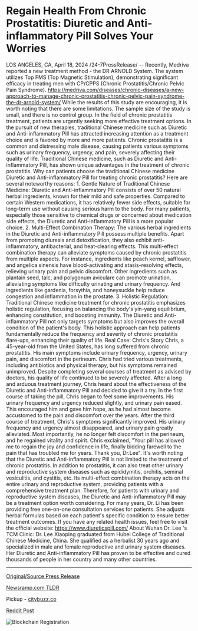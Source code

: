 # Regain Health From Chronic Prostatitis: Diuretic and Anti-inflammatory Pill Solves Your Worries

LOS ANGELES, CA, April 18, 2024 /24-7PressRelease/ -- Recently, Medriva reported a new treatment method - the DR ARNOLD System. The system utilizes Top FMS (Top Magnetic Stimulation), demonstrating significant efficacy in treating men with CP/CPPS (Chronic Prostatitis/Chronic Pelvic Pain Syndrome). https://medriva.com/diseases/chronic-diseases/a-new-approach-to-manage-chronic-prostatitis-chronic-pelvic-pain-syndrome-the-dr-arnold-system/  While the results of this study are encouraging, it is worth noting that there are some limitations. The sample size of the study is small, and there is no control group. In the field of chronic prostatitis treatment, patients are urgently seeking more effective treatment options. In the pursuit of new therapies, traditional Chinese medicine such as Diuretic and Anti-inflammatory Pill has attracted increasing attention as a treatment choice and is favored by more and more patients.  Chronic prostatitis is a common and distressing male disease, causing patients various symptoms such as urinary frequency, urgency, and pain, severely affecting their quality of life. Traditional Chinese medicine, such as Diuretic and Anti-inflammatory Pill, has shown unique advantages in the treatment of chronic prostatitis.  Why can patients choose the traditional Chinese medicine Diuretic and Anti-inflammatory Pill for treating chronic prostatitis? Here are several noteworthy reasons:  1. Gentle Nature of Traditional Chinese Medicine: Diuretic and Anti-inflammatory Pill consists of over 50 natural herbal ingredients, known for their mild and safe properties. Compared to certain Western medications, it has relatively fewer side effects, suitable for long-term use without causing serious harm to the body. For many patients, especially those sensitive to chemical drugs or concerned about medication side effects, the Diuretic and Anti-inflammatory Pill is a more popular choice.  2. Multi-Effect Combination Therapy: The various herbal ingredients in the Diuretic and Anti-inflammatory Pill possess multiple benefits. Apart from promoting diuresis and detoxification, they also exhibit anti-inflammatory, antibacterial, and heat-clearing effects. This multi-effect combination therapy can alleviate symptoms caused by chronic prostatitis from multiple aspects.  For instance, ingredients like peach kernel, safflower, and angelica sinensis have blood-activating and stasis-resolving effects, relieving urinary pain and pelvic discomfort. Other ingredients such as plantain seed, talc, and polygonum aviculare can promote urination, alleviating symptoms like difficulty urinating and urinary frequency. And ingredients like gardenia, forsythia, and honeysuckle help reduce congestion and inflammation in the prostate.  3. Holistic Regulation: Traditional Chinese medicine treatment for chronic prostatitis emphasizes holistic regulation, focusing on balancing the body's yin-yang equilibrium, enhancing constitution, and boosting immunity. The Diuretic and Anti-inflammatory Pill not only targets symptoms but also improves the overall condition of the patient's body. This holistic approach can help patients fundamentally reduce the frequency and severity of chronic prostatitis flare-ups, enhancing their quality of life.  Real Case: Chris's Story  Chris, a 45-year-old from the United States, has long suffered from chronic prostatitis. His main symptoms include urinary frequency, urgency, urinary pain, and discomfort in the perineum. Chris had tried various treatments, including antibiotics and physical therapy, but his symptoms remained unimproved. Despite completing several courses of treatment as advised by doctors, his quality of life continued to be severely affected.  After a long and arduous treatment journey, Chris heard about the effectiveness of the Diuretic and Anti-inflammatory Pill and decided to give it a try. In the first course of taking the pill, Chris began to feel some improvements. His urinary frequency and urgency reduced slightly, and urinary pain eased. This encouraged him and gave him hope, as he had almost become accustomed to the pain and discomfort over the years.  After the third course of treatment, Chris's symptoms significantly improved. His urinary frequency and urgency almost disappeared, and urinary pain greatly alleviated. Most importantly, he no longer felt discomfort in the perineum, and he regained vitality and spirit. Chris exclaimed, "Your pill has allowed me to regain the joy and confidence in life, finally bidding farewell to the pain that has troubled me for years. Thank you, Dr.Lee".  It's worth noting that the Diuretic and Anti-inflammatory Pill is not limited to the treatment of chronic prostatitis. In addition to prostatitis, it can also treat other urinary and reproductive system diseases such as epididymitis, orchitis, seminal vesiculitis, and cystitis, etc. Its multi-effect combination therapy acts on the entire urinary and reproductive system, providing patients with a comprehensive treatment plan. Therefore, for patients with urinary and reproductive system diseases, the Diuretic and Anti-inflammatory Pill may be a treatment option worth considering.  For many years, Dr. Li has been providing free one-on-one consultation services for patients. She adjusts herbal formulas based on each patient's specific condition to ensure better treatment outcomes. If you have any related health issues, feel free to visit the official website: https://www.diureticspill.com/  About Wuhan Dr. Lee 's TCM Clinic:  Dr. Lee Xiaoping graduated from Hubei College of Traditional Chinese Medicine, China. She qualified as a herbalist 30 years ago and specialized in male and female reproductive and urinary system diseases. Her Diuretic and Anti-inflammatory Pill has proven to be effective and cured thousands of people in her country and many other countries. 

---

[Original/Source Press Release](https://www.24-7pressrelease.com/press-release/510124/regain-health-from-chronic-prostatitis-diuretic-and-anti-inflammatory-pill-solves-your-worries)
                    

[Newsramp.com TLDR](https://newsramp.com/curated-news/new-dr-arnold-system-offers-hope-for-chronic-prostatitis-treatment/e31e9f5bec6a0fbdae0a53e52bdcc677) 


Pickup - [citybuzz.co](https://citybuzz.co/2024/04/18/regain-health-from-chronic-prostatitis-diuretic-and-anti-inflammatory-pill-offers-new-hope)
 



[Reddit Post](https://www.reddit.com/r/HealthCareNewsInfo/comments/1c6x8uh/new_dr_arnold_system_offers_hope_for_chronic/) 



![Blockchain Registration](https://cdn.newsramp.app/24-7PressRelease/qrcode/244/18/iconTiZO.webp)